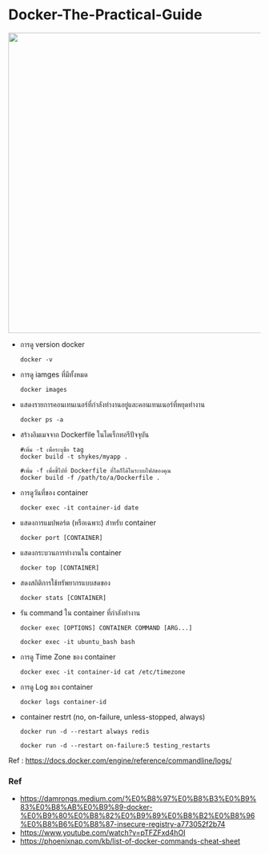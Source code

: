 # Docker-The-Practical-Guide

<p align="center">
  <img src="https://docs.docker.com/engine/images/architecture.svg" width="600">
</p>



- การดู version docker

      docker -v

- การดู iamges ที่มีทั้งหมด

      docker images

- แสดงรายการคอนเทนเนอร์ที่กำลังทำงานอยู่และคอนเทนเนอร์ที่หยุดทำงาน

      docker ps -a

- สร้างอิมเมจจาก Dockerfile ในไดเร็กทอรีปัจจุบัน

      #เพิ่ม -t เพื่อระบุชื่อ tag
      docker build -t shykes/myapp .
      
      #เพิ่ม -f เพื่อชี้ไปที่ Dockerfile ที่ใดก็ได้ในระบบไฟล์ของคุณ
      docker build -f /path/to/a/Dockerfile . 

- การดูวันที่ของ container 

      docker exec -it container-id date

- แสดงการแมปพอร์ต (หรือเฉพาะ) สำหรับ container

      docker port [CONTAINER]

- แสดงกระบวนการทำงานใน container

      docker top [CONTAINER]

- สดงสถิติการใช้ทรัพยากรแบบสดของ

      docker stats [CONTAINER]
      
- รัน command ใน container ที่กำลังทำงาน

      docker exec [OPTIONS] CONTAINER COMMAND [ARG...]

      docker exec -it ubuntu_bash bash

- การดู Time Zone ของ container 

      docker exec -it container-id cat /etc/timezone
      
- การดู Log ของ container 

      docker logs container-id
      
- container restrt (no, on-failure, unless-stopped, always)

      docker run -d --restart always redis
      
      docker run -d --restart on-failure:5 testing_restarts

Ref : https://docs.docker.com/engine/reference/commandline/logs/

### Ref

- https://damrongs.medium.com/%E0%B8%97%E0%B8%B3%E0%B9%83%E0%B8%AB%E0%B9%89-docker-%E0%B9%80%E0%B8%82%E0%B9%89%E0%B8%B2%E0%B8%96%E0%B8%B6%E0%B8%87-insecure-registry-a773052f2b74
- https://www.youtube.com/watch?v=pTFZFxd4hOI
- https://phoenixnap.com/kb/list-of-docker-commands-cheat-sheet
